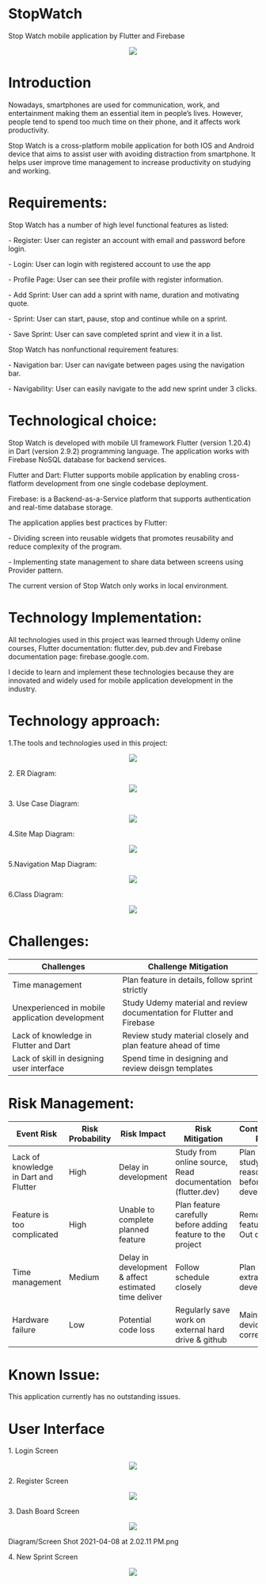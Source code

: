 # StopWatch
Stop Watch mobile application by Flutter and Firebase

<p align="center">
<image src="Diagram/Screen Shot 2021-04-08 at 1.56.59 PM.png">
</p>

# Introduction
<p> Nowadays, smartphones are used for communication, work, and entertainment making them an essential item in people’s lives. However, people tend to spend too much time on their phone, and it affects work productivity. </p>

<p> Stop Watch is a cross-platform mobile application for both IOS and Android device that aims to assist user with avoiding distraction from smartphone. It helps user improve time management to increase productivity on studying and working. </p>

# Requirements: 
<p> Stop Watch has a number of high level functional features as listed: </p>
	<p> - Register: User can register an account with email and password before login. </p>
	<p> - Login: User can login with registered account to use the app </p>
	<p> - Profile Page: User can see their profile with register information. </p>
	<p> - Add Sprint: User can add a sprint with name, duration and motivating quote. </p>
	<p> - Sprint: User can start, pause, stop and continue while on a sprint.</p>
	<p> - Save Sprint: User can save completed sprint and view it in a list. </p>
<p>Stop Watch has nonfunctional requirement features:  </p>
	<p> - Navigation bar: User can navigate between pages using the navigation bar. </p>
	<p> - Navigability: User can easily navigate to the add new sprint under 3 clicks. </p>

# Technological choice: 
<p> Stop Watch is developed with mobile UI framework Flutter (version 1.20.4) in Dart (version 2.9.2) programming language. The application works with Firebase NoSQL database for backend services. </p>
<p> Flutter and Dart: Flutter supports mobile application by enabling cross-flatform development from one single codebase deployment. </p>
<p> Firebase: is a Backend-as-a-Service platform that supports authentication and real-time database storage. </p>
<p> The application applies best practices by Flutter: </p>
	<p> - Dividing screen into reusable widgets that promotes reusability and reduce complexity of the program. </p>
	<p> - Implementing state management to share data between screens using Provider pattern. </p>
<p> The current version of Stop Watch only works in local environment.</p>

# Technology Implementation: 

<p> All technologies used in this project was learned through Udemy online courses, Flutter documentation: flutter.dev, pub.dev and Firebase documentation page: firebase.google.com. </p>
<p> I decide to learn and implement these technologies because they are innovated and widely used for mobile application development in the industry. </p>

# Technology approach: 
<p> 1.The tools and technologies used in this project: <p>
	
<p align="center">
<image src="stopwatch/Stop Watch Diagram/StopWatch-UsedTechnology.png">
</p>
		
<p> 2. ER Diagram: </p> 
<p align="center">
<image src="stopwatch/Stop Watch Diagram/StopWatch-ERDiagram.png">
</p>
<p> 3. Use Case Diagram: </p> 

<p align="center">
<image src="stopwatch/Stop Watch Diagram/StopWatch-UseCaseDiagram.png">
</p>
	
<p> 4.Site Map Diagram: </p>

<p align="center">
<image src="stopwatch/Stop Watch Diagram/StopWatch-SiteMap.png">
</p>
	
<p> 5.Navigation Map Diagram: </p>

<p align="center">
<image src="stopwatch/Stop Watch Diagram/StopWatch-NavigationMap.png">
</p>
	
<p> 6.Class Diagram: </p>

<p align="center">
<image src="stopwatch/Stop Watch Diagram/StopWatch-UMLDiagram.png">
</p>
	
# Challenges: 

<table>
	<thead>
		<tr>
			<th> Challenges </th>
			<th> Challenge Mitigation </th>
			</tr>
		</thead>
		<tbody>
			<tr>
				<td> Time management </td>
				<td> Plan feature in details, follow sprint strictly</td>
			</tr>
			<tr>
				<td> Unexperienced in mobile application development</td>
				<td> Study Udemy material and review documentation for Flutter and Firebase</td>
			</tr>
			<tr>
 			<td> Lack of knowledge in Flutter and Dart</td>
				<td> Review study material closely and plan feature ahead of time </td>
			</tr>
			<tr>
				<td> Lack of skill in designing user interface </td>
				<td> Spend time in designing and review deisgn templates</td>
			</tr>
		</tbody> 
	</table>

# Risk Management: 
<table>
		<thead>
			<tr>
				<th> Event Risk </th>
				<th> Risk Probability </th>
				<th> Risk Impact </th>	
				<th> Risk Mitigation </th>
				<th> Contingency Plan</th>
			</tr>
		</thead>
		<tbody>
			<tr>
				<td> Lack of knowledge in Dart and Flutter </td>
				<td> High </td>
				<td> Delay in development  </td>
				<td> Study from online source, Read documentation (flutter.dev) </td>
				<td> Plan and study reasonably before development </td>
			</tr>
			<tr>
				<td> Feature is too complicated </td>
				<td> High </td>
				<td> Unable to complete planned feature  </td>
				<td> Plan feature carefully before adding feature to the project </td>
				<td> Remove feature as Out of scope </td>
			</tr>
<tr>
				<td> Time management </td>
				<td> Medium </td>
				<td> Delay in development & affect estimated time deliver </td>
				<td> Follow schedule closely </td>
				<td> Plan for extra time on development </td>
			</tr>
<tr>
				<td> Hardware failure </td>
				<td> Low </td>
				<td> Potential code loss </td>
				<td> Regularly save work on external hard drive & github </td>
				<td> Maintain device correctly </td>
			</tr>
		</tbody> 
	</table>

# Known Issue:
<p> 	This application currently has no outstanding issues.  </p>

# User Interface

<p> 1. Login Screen </p>

<p align="center">
<image src="Diagram/Screen Shot 2021-04-08 at 1.59.28 PM.png">
</p>
	
<p> 2. Register Screen </p>

<p align="center">
<image src="Diagram/Screen Shot 2021-04-08 at 1.59.51 PM.png">
</p>
	
<p> 3. Dash Board Screen </p>

<p align="center">
<image src="Diagram/Screen Shot 2021-04-08 at 2.00.40 PM.png">
</p>
	
Diagram/Screen Shot 2021-04-08 at 2.02.11 PM.png

<p> 4. New Sprint Screen </p>

<p align="center">
<image src="Diagram/Screen Shot 2021-04-08 at 2.02.11 PM.png">
</p>

	
	

